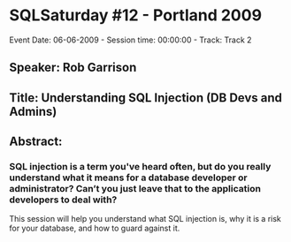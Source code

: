 # SQLSaturday #12 - Portland 2009
Event Date: 06-06-2009 - Session time: 00:00:00 - Track: Track 2
## Speaker: Rob Garrison
## Title: Understanding SQL Injection (DB Devs and Admins)
## Abstract:
### SQL injection is a term you've heard often, but do you really understand what it means for a database developer or administrator? Can’t you just leave that to the application developers to deal with?

This session will help you understand what SQL injection is, why it is a risk for your database, and how to guard against it.

